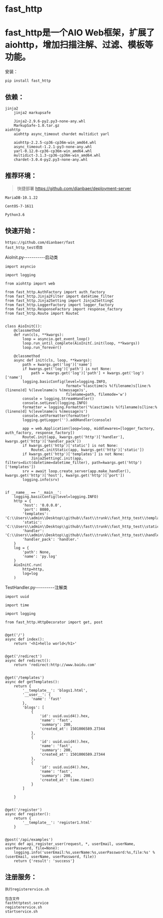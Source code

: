 # fast_http



# fast_http是一个AIO Web框架，扩展了aiohttp，增加扫描注解、过滤、模板等功能。

安装：

	pip install fast_http
	
## 依赖：

	jinja2
		jinja2 markupsafe
		
		Jinja2-2.9.6-py2.py3-none-any.whl
		MarkupSafe-1.0.tar.gz
	aiohttp
		aiohttp async_timeout chardet multidict yarl
		
		aiohttp-2.2.5-cp36-cp36m-win_amd64.whl
		async_timeout-1.2.1-py3-none-any.whl
		yarl-0.12.0-cp36-cp36m-win_amd64.whl
		multidict-3.1.3-cp36-cp36m-win_amd64.whl
		chardet-3.0.4-py2.py3-none-any.whl
	

## 推荐环境：

>快捷部署 https://github.com/dianbaer/deployment-server

	MariaDB-10.1.22

	CentOS-7-1611
	
	Python3.6


## 快速开始：

	https://github.com/dianbaer/fast
	fast_http_test项目

AioInit.py-----------启动类

	import asyncio

	import logging

	from aiohttp import web

	from fast_http.AuthFactory import auth_factory
	from fast_http.Jinja2Filter import datetime_filter
	from fast_http.Jinja2Setting import Jinja2SettingC
	from fast_http.LoggerFactory import logger_factory
	from fast_http.ResponseFactory import response_factory
	from fast_http.Route import RouteC


	class AioInitC():
		@classmethod
		def run(cls, **kwargs):
			loop = asyncio.get_event_loop()
			loop.run_until_complete(AioInitC.init(loop, **kwargs))
			loop.run_forever()

		@classmethod
		async def init(cls, loop, **kwargs):
			path = kwargs.get('log')['name']
			if kwargs.get('log')['path'] is not None:
				path = kwargs.get('log')['path'] + kwargs.get('log')['name']
			logging.basicConfig(level=logging.INFO,
								format='%(asctime)s %(filename)s[line:%(lineno)d] %(levelname)s %(message)s',
								filename=path, filemode='w')
			console = logging.StreamHandler()
			console.setLevel(logging.INFO)
			formatter = logging.Formatter('%(asctime)s %(filename)s[line:%(lineno)d] %(levelname)s %(message)s')
			console.setFormatter(formatter)
			logging.getLogger('').addHandler(console)

			app = web.Application(loop=loop, middlewares=[logger_factory, auth_factory, response_factory])
			RouteC.init(app, kwargs.get('http')['handler'], kwargs.get('http')['handler_pack'])
			if kwargs.get('http')['static'] is not None:
				RouteC.initStatic(app, kwargs.get('http')['static'])
			if kwargs.get('http')['templates'] is not None:
				Jinja2SettingC.init(app, filters=dict(datetime=datetime_filter), path=kwargs.get('http')['templates'])
			srv = await loop.create_server(app.make_handler(), kwargs.get('http')['host'], kwargs.get('http')['port'])
			logging.info(srv)


	if __name__ == '__main__':
		logging.basicConfig(level=logging.INFO)
		http = {
			'host': '0.0.0.0',
			'port': 8080,
			'templates': 'C:\\Users\\admin\\Desktop\\github\\fast\\trunk\\fast_http_test\\templates',
			'static': 'C:\\Users\\admin\\Desktop\\github\\fast\\trunk\\fast_http_test\\static',
			'handler': 'C:\\Users\\admin\\Desktop\\github\\fast\\trunk\\fast_http_test\\handler',
			'handler_pack': 'handler.'
		}
		log = {
			'path': None,
			'name': 'py.log'
		}
		AioInitC.run(
			http=http,
			log=log
		)

		
TestHandler.py----------注解类
		
	import uuid

	import time

	import logging

	from fast_http.HttpDecorator import get, post


	@get('/')
	async def index():
		return '<h1>hello world</h1>'


	@get('/redirect')
	async def redirect():
		return 'redirect:http://www.baidu.com'


	@get('/templates')
	async def getTemplates():
		return {
			'__template__': 'blogs1.html',
			'__user__': {
				'name': 'fast'
			},
			'blogs': [
				{
					'id': uuid.uuid4().hex,
					'name': 'fast',
					'summary': 200,
					'created_at': 1501006589.27344
				},
				{
					'id': uuid.uuid4().hex,
					'name': 'fast',
					'summary': 200,
					'created_at': 1501006589.27344
				},
				{
					'id': uuid.uuid4().hex,
					'name': 'fast',
					'summary': 200,
					'created_at': time.time()
				}
			]

		}


	@get('/register')
	async def register():
		return {
			'__template__': 'register1.html'
		}


	@post('/api/examples')
	async def api_register_user(request, *, userEmail, userName, userPassword, file=None):
		logging.info('userEmail:%s,userName:%s,userPassword:%s,file:%s' % (userEmail, userName, userPassword, file))
		return {'result': 'success'}



	
## 注册服务：
		
	执行registerervice.sh
	
	包含文件
	fasthttptest.service
	registerervice.sh
	startservice.sh
	
